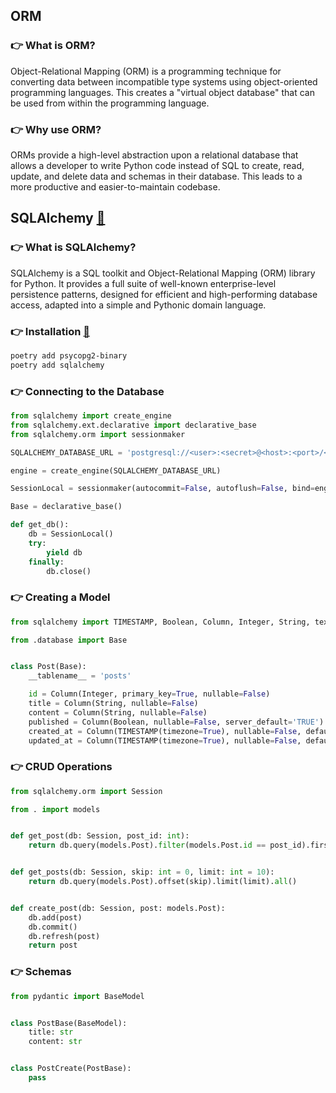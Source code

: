 ## ORM

### 👉 What is ORM?

Object-Relational Mapping (ORM) is a programming technique for converting data between incompatible type systems using object-oriented programming languages. This creates a "virtual object database" that can be used from within the programming language.

### 👉 Why use ORM?

ORMs provide a high-level abstraction upon a relational database that allows a developer to write Python code instead of SQL to create, read, update, and delete data and schemas in their database. This leads to a more productive and easier-to-maintain codebase.

## SQLAlchemy [🔗](https://www.sqlalchemy.org/)

### 👉 What is SQLAlchemy?

SQLAlchemy is a SQL toolkit and Object-Relational Mapping (ORM) library for Python. It provides a full suite of well-known enterprise-level persistence patterns, designed for efficient and high-performing database access, adapted into a simple and Pythonic domain language.

### 👉 Installation [🔗](https://fastapi.tiangolo.com/tutorial/sql-databases/)

```bash
poetry add psycopg2-binary
poetry add sqlalchemy
```

### 👉 Connecting to the Database

```python
from sqlalchemy import create_engine
from sqlalchemy.ext.declarative import declarative_base
from sqlalchemy.orm import sessionmaker

SQLALCHEMY_DATABASE_URL = 'postgresql://<user>:<secret>@<host>:<port>/<database>'

engine = create_engine(SQLALCHEMY_DATABASE_URL)

SessionLocal = sessionmaker(autocommit=False, autoflush=False, bind=engine)

Base = declarative_base()

def get_db():
    db = SessionLocal()
    try:
        yield db
    finally:
        db.close()
```

### 👉 Creating a Model

```python
from sqlalchemy import TIMESTAMP, Boolean, Column, Integer, String, text

from .database import Base


class Post(Base):
    __tablename__ = 'posts'

    id = Column(Integer, primary_key=True, nullable=False)
    title = Column(String, nullable=False)
    content = Column(String, nullable=False)
    published = Column(Boolean, nullable=False, server_default='TRUE')
    created_at = Column(TIMESTAMP(timezone=True), nullable=False, default=text('NOW()'))
    updated_at = Column(TIMESTAMP(timezone=True), nullable=False, default=text('NOW()'), onupdate=text('NOW()'))
```

### 👉 CRUD Operations

```python
from sqlalchemy.orm import Session

from . import models


def get_post(db: Session, post_id: int):
    return db.query(models.Post).filter(models.Post.id == post_id).first()


def get_posts(db: Session, skip: int = 0, limit: int = 10):
    return db.query(models.Post).offset(skip).limit(limit).all()


def create_post(db: Session, post: models.Post):
    db.add(post)
    db.commit()
    db.refresh(post)
    return post
```

### 👉 Schemas

```python
from pydantic import BaseModel


class PostBase(BaseModel):
    title: str
    content: str


class PostCreate(PostBase):
    pass
```
